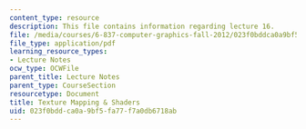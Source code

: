 ```yaml
---
content_type: resource
description: This file contains information regarding lecture 16.
file: /media/courses/6-837-computer-graphics-fall-2012/023f0bddca0a9bf5fa77f7a0db6718ab_MIT6_837F12_Lec16.pdf
file_type: application/pdf
learning_resource_types:
- Lecture Notes
ocw_type: OCWFile
parent_title: Lecture Notes
parent_type: CourseSection
resourcetype: Document
title: Texture Mapping & Shaders
uid: 023f0bdd-ca0a-9bf5-fa77-f7a0db6718ab
---
```

